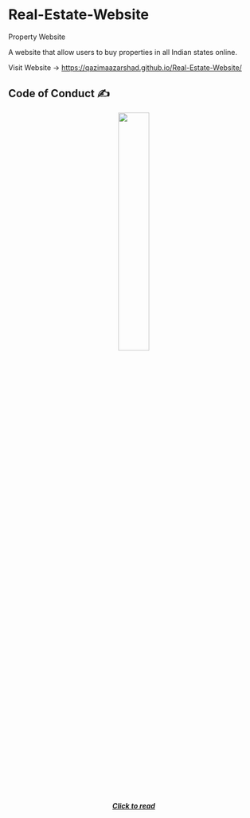 # Real-Estate-Website
Property Website

A website that allow users to buy properties in all Indian states online.


Visit Website -> https://qazimaazarshad.github.io/Real-Estate-Website/


## Code of Conduct ✍️

<p align="center"><img width=35% src="https://partyjollof.com/wp-content/uploads/2016/02/code-gif.gif"></p>
<a href="https://github.com/QAZIMAAZARSHAD/Income-Tax-Calcultor/blob/main/CODE_OF_CONDUCT.md">
  <h5 align="center"><b>Click to read</b></a> 
